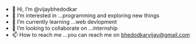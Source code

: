  - 👋 Hi, I’m @vijaybhedodkar
- 👀 I’m interested in ...programming and exploring new things
- 🌱 I’m currently learning ...web devlopment
- 💞️ I’m looking to collaborate on ...internship
- 📫 How to reach me ...you can reach me on bhedodkarvijay@gmail.com

<!---
vijaybhedodkar/vijaybhedodkar is a ✨ special ✨ repository because its `README.md` (this file) appears on your GitHub profile.
You can click the Preview link to take a look at your changes.
--->
